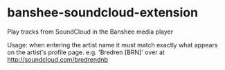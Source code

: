 banshee-soundcloud-extension
============================

Play tracks from SoundCloud in the Banshee media player

Usage:	when entering the artist name it must match exactly what appears on the artist's profile page.
		e.g. 'Bredren [BRN]' over at http://soundcloud.com/bredrendnb
